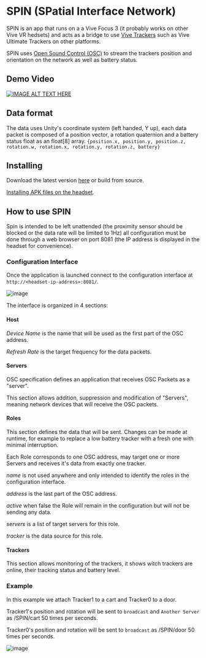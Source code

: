 # SPIN (SPatial Interface Network)
SPIN is an app that runs on a a Vive Focus 3 (it probably works on other Vive VR hedsets) and acts as a bridge to use [Vive Trackers](https://www.vive.com/us/support/vive-xr/category_howto/installing-tracker-accessories.html) such as Vive Ultimate Trackers on other platforms.

SPIN uses [Open Sound Control (OSC)](https://en.wikipedia.org/wiki/Open_Sound_Control) to stream the trackers position and orientation on the network as well as battery status.

## Demo Video 
[![IMAGE ALT TEXT HERE](https://img.youtube.com/vi/atiAZ8TPYQ0/0.jpg)](https://www.youtube.com/watch?v=atiAZ8TPYQ0 )

## Data format
The data uses Unity's coordinate system (left handed, Y up), each data packet is composed of a position vector, a rotation quaternion and a battery status float as an float[8] array.
`{position.x, position.y, position.z, rotation.w, rotation.x, rotation.y, rotation.z, battery}`

## Installing
Download the latest version [here](https://github.com/CREW-Brussels/SPIN/releases) or build from source.

[Installing APK files on the headset](https://www.vive.com/us/support/focus3/category_howto/installing-apk-on-headset.html).

## How to use SPIN
Spin is intended to be left unattended (the proximity sensor should be blocked or the data rate will be limited to 1Hz) all configuration must be done through a web browser on port 8081 (the IP address is displayed in the headset for convenience).

### Configuration Interface

Once the application is launched connect to the configuration interface at `http://<headset-ip-address>:8081/`.

![image](https://github.com/user-attachments/assets/93ad3850-878c-4ea1-9216-bdd9bbbb9786)

The interface is organized in 4 sections:

#### Host
*Device Name* is the name that will be used as the first part of the OSC address.

*Refresh Rate* is the target frequency for the data packets.

#### Servers
OSC specification defines an application that receives OSC Packets as a "server".

This section allows addition, suppression and modification of "Servers", meaning network devices that will receive the OSC packets.

#### Roles
This section defines the data that will be sent.
Changes can be made at runtime, for example to replace a low battery tracker with a fresh one with minimal interruption.

Each Role corresponds to one OSC address, may target one or more Servers and receives it's data from exactly one tracker.

*name* is not used anywhere and only intended to identify the roles in the configuration interface.

*address* is the last part of the OSC address.

*active* when false the Role will remain in the configuration but will not be sending any data.

*servers* is a list of target servers for this role.

*tracker* is the data source for this role.

#### Trackers
This section allows monitoring of the trackers, it shows witch trackers are online, their tracking status and battery level.

### Example

In this example we attach Tracker1 to a cart and Tracker0 to a door.

Tracker1's position and rotation will be sent to `broadcast` and `Another Server` as /SPIN/cart 50 times per seconds.

Tracker0's position and rotation will be sent to `broadcast` as /SPIN/door 50 times per seconds.

![image](https://github.com/user-attachments/assets/9adb714a-c1ea-43a5-b45a-7d51ac31f6bf)
